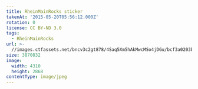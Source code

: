 ```yaml
---
title: RheinMainRocks sticker
takenAt: '2015-05-20T05:56:12.000Z'
rotation: 0
license: CC BY-ND 3.0
tags:
  - RheinMainRocks
url: >-
  //images.ctfassets.net/bncv3c2gt878/4Saq5Xm5hAkMwcMSo4jDGu/bcf3a0203bc4a2a1886e21da2c6ee6b4/rheinmainrocks-sticker_17889782211_o
size: 3870832
image:
  width: 4310
  height: 2868
contentType: image/jpeg
---
```


